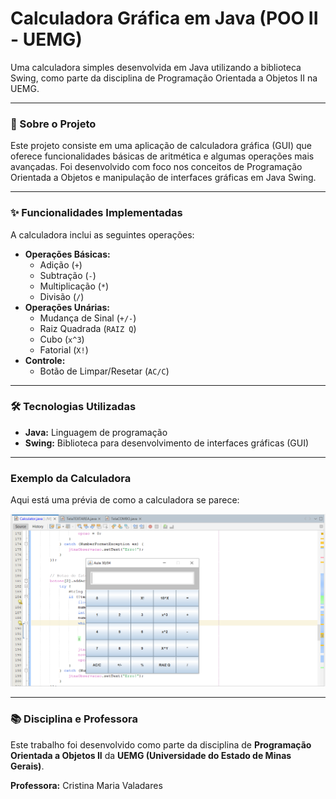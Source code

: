 # Calculadora Gráfica em Java (POO II - UEMG)

Uma calculadora simples desenvolvida em Java utilizando a biblioteca Swing, como parte da disciplina de Programação Orientada a Objetos II na UEMG.

---

### 🚀 Sobre o Projeto

Este projeto consiste em uma aplicação de calculadora gráfica (GUI) que oferece funcionalidades básicas de aritmética e algumas operações mais avançadas. Foi desenvolvido com foco nos conceitos de Programação Orientada a Objetos e manipulação de interfaces gráficas em Java Swing.

---

### ✨ Funcionalidades Implementadas

A calculadora inclui as seguintes operações:

* **Operações Básicas:**
    * Adição (`+`)
    * Subtração (`-`)
    * Multiplicação (`*`)
    * Divisão (`/`)
* **Operações Unárias:**
    * Mudança de Sinal (`+/-`)
    * Raiz Quadrada (`RAIZ Q`)
    * Cubo (`x^3`)
    * Fatorial (`X!`)
* **Controle:**
    * Botão de Limpar/Resetar (`AC/C`)

---

### 🛠️ Tecnologias Utilizadas

* **Java:** Linguagem de programação
* **Swing:** Biblioteca para desenvolvimento de interfaces gráficas (GUI)

---

### Exemplo da Calculadora

Aqui está uma prévia de como a calculadora se parece:

![](images/screenshot-calculadora.png)

---


### 📚 Disciplina e Professora

Este trabalho foi desenvolvido como parte da disciplina de **Programação Orientada a Objetos II** da **UEMG (Universidade do Estado de Minas Gerais)**.

**Professora:** Cristina Maria Valadares
